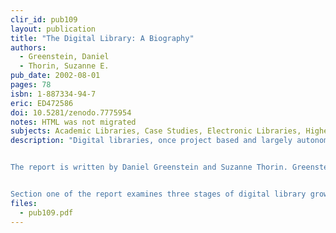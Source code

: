 ```yaml
---
clir_id: pub109
layout: publication
title: "The Digital Library: A Biography"
authors: 
  - Greenstein, Daniel
  - Thorin, Suzanne E.
pub_date: 2002-08-01
pages: 78
isbn: 1-887334-94-7
eric: ED472586
doi: 10.5281/zenodo.7775954
notes: HTML was not migrated
subjects: Academic Libraries, Case Studies, Electronic Libraries, Higher Education, Information Technology, Library Development, Online Systems, Program Development, Program Evaluation
description: "Digital libraries, once project based and largely autonomous efforts, are maturing. As individual programs have grown, each has developed its own personality, reflecting the circumstances of its creation and environment, and its leadership. This report from CLIR and the Digital Library Federation (DLF) draws on the results of a survey and case studies of DLF members to reveal how these influences have molded a range of organizational forms that we call the digital library.


The report is written by Daniel Greenstein and Suzanne Thorin. Greenstein, formerly the director of the DLF, is now university librarian for systemwide library planning and scholarly information and director of the California Digital Library. Thorin is the dean of university libraries at Indiana University.


Section one of the report examines three stages of digital library growth: the young digital library, the maturing digital library, and the adult digital library. Section two of the report presents case studies of digital library development at six institutions."
files:
  - pub109.pdf
---
```

